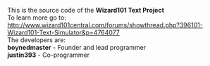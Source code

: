 This is the source code of the <b>Wizard101 Text Project</b><br>
To learn more go to: http://www.wizard101central.com/forums/showthread.php?396101-Wizard101-Text-Simulator&p=4764077<br>
The developers are:<br>
<b>boynedmaster</b> - Founder and lead programmer<br>
<b>justin393</b> - Co-programmer<br>